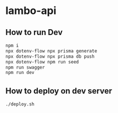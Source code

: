 # lambo-api

## How to run Dev

```bash
npm i
npx dotenv-flow npx prisma generate
npx dotenv-flow npx prisma db push
npx dotenv-flow npm run seed
npm run swagger
npm run dev
```

## How to deploy on dev server

```bash
./deploy.sh
```
